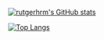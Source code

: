 [![rutgerhrm's GitHub stats](https://github-readme-stats.vercel.app/api?username=rutgerhrm&show_icons=true&theme=transparent&hide=stars,prs&count_private=true)](https://github.com/anuraghazra/github-readme-stats)

[![Top Langs](https://github-readme-stats.vercel.app/api/top-langs/?username=rutgerhrm&layout=compact&theme=transparent)](https://github.com/anuraghazra/github-readme-stats)
<!--
**rutgerhrm/rutgerhrm** is a ✨ _special_ ✨ repository because its `README.md` (this file) appears on your GitHub profile.

Here are some ideas to get you started:

- 🔭 I’m currently working on ...
- 🌱 I’m currently learning ...
- 👯 I’m looking to collaborate on ...
- 🤔 I’m looking for help with ...
- 💬 Ask me about ...
- 📫 How to reach me: ...
- 😄 Pronouns: ...
- ⚡ Fun fact: ...
-->
